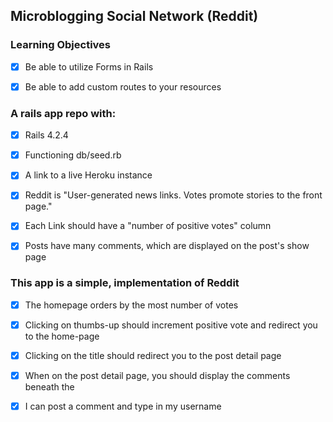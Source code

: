 ## Microblogging Social Network (Reddit)

### Learning Objectives

- [x] Be able to utilize Forms in Rails

- [x] Be able to add custom routes to your resources


### A rails app repo with:
  
- [x] Rails 4.2.4

- [x] Functioning db/seed.rb

- [x] A link to a live Heroku instance

- [x] Reddit is "User-generated news links. Votes promote stories to the front page."

- [x] Each Link should have a "number of positive votes" column

- [x] Posts have many comments, which are displayed on the post's show page


### This app is a  simple, implementation of Reddit

- [x] The homepage orders by the most number of votes

- [x] Clicking on thumbs-up should increment positive vote and redirect you to the home-page

- [x] Clicking on the title should redirect you to the post detail page

- [x] When on the post detail page, you should display the comments beneath the

- [x] I can post a comment and type in my username




